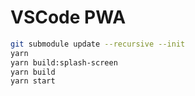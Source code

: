 # VSCode PWA

```bash
git submodule update --recursive --init
yarn
yarn build:splash-screen
yarn build
yarn start
```